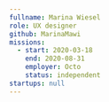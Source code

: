 ```yaml
---
fullname: Marina Wiesel
role: UX designer
github: MarinaMawi
missions:
  - start: 2020-03-18
    end: 2020-08-31
    employer: Octo
    status: independent
startups: null
---
```

